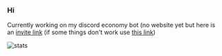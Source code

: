 ### Hi

 Currently working on my discord economy bot (no website yet but here is an [invite link](https://discord.com/api/oauth2/authorize?client_id=832717090968043530&permissions=67500096&scope=bot) (if some things don't work use [this link](https://discord.com/api/oauth2/authorize?client_id=832717090968043530&permissions=8&scope=bot))

![stats](https://github-readme-stats.vercel.app/api?username=kev-in123&show_icons=true&include_all_commits=true&count_private=true&hide=stars&theme=vue-dark)
